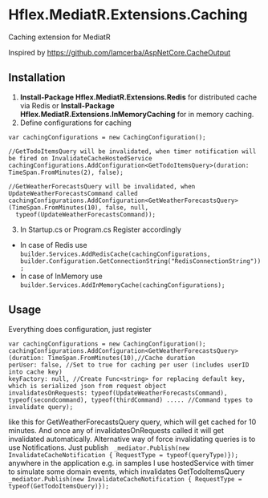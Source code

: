 # Hflex.MediatR.Extensions.Caching 
Caching extension for MediatR

Inspired by https://github.com/Iamcerba/AspNetCore.CacheOutput


## Installation

1.  **Install-Package Hflex.MediatR.Extensions.Redis** for distributed cache via Redis or **Install-Package Hflex.MediatR.Extensions.InMemoryCaching** for in memory caching.
2. Define configurations for caching
  ```
  var cachingConfigurations = new CachingConfiguration();

  //GetTodoItemsQuery will be invalidated, when timer notification will be fired on InvalidateCacheHostedService
  cachingConfigurations.AddConfiguration<GetTodoItemsQuery>(duration: TimeSpan.FromMinutes(2), false);

  //GetWeatherForecastsQuery will be invalidated, when UpdateWeatherForecastsCommand called
  cachingConfigurations.AddConfiguration<GetWeatherForecastsQuery>(TimeSpan.FromMinutes(10), false, null, 
    typeof(UpdateWeatherForecastsCommand));
  ```
3. In Startup.cs or Program.cs Register accordingly
  - In case of Redis use
  `builder.Services.AddRedisCache(cachingConfigurations, builder.Configuration.GetConnectionString("RedisConnectionString"));`
  - In case of InMemory use
  `builder.Services.AddInMemoryCache(cachingConfigurations);`
  
  ## Usage
  
  Everything does configuration, just register
 ```
 var cachingConfigurations = new CachingConfiguration();
 cachingConfigurations.AddConfiguration<GetWeatherForecastsQuery>(duration: TimeSpan.FromMinutes(10),//Cache duration
 perUser: false, //Set to true for caching per user (includes userID into cache key)
 keyFactory: null, //Create Func<string> for replacing default key, which is serialized json from request object
 invalidatesOnRequests: typeof(UpdateWeatherForecastsCommand), typeof(secondcommand), typeof(thirdCommand) ..... //Command types to invalidate query);
 ``` 
 
 like this for GetWeatherForecastsQuery query, which will get cached for 10 minutes. And once any of invalidatesOnRequests called it will get invalidated automatically.
  Alternative way of force invalidating queries is to use Notifications. Just publish ` _mediator.Publish(new InvalidateCacheNotification { RequestType = typeof(queryType)});` anywhere in the application e.g. in samples I use hostedService with timer to simulate some domain events, which invalidates GetTodoItemsQuery 
  ` _mediator.Publish(new InvalidateCacheNotification { RequestType = typeof(GetTodoItemsQuery)});`
  
